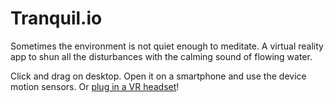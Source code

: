 # Tranquil.io

Sometimes the environment is not quiet enough to meditate.
A virtual reality app to shun all the disturbances with the calming sound of flowing water.

Click and drag on desktop. Open it on a smartphone and use the device motion sensors. Or [plug in a VR headset](https://webvr.rocks)!
